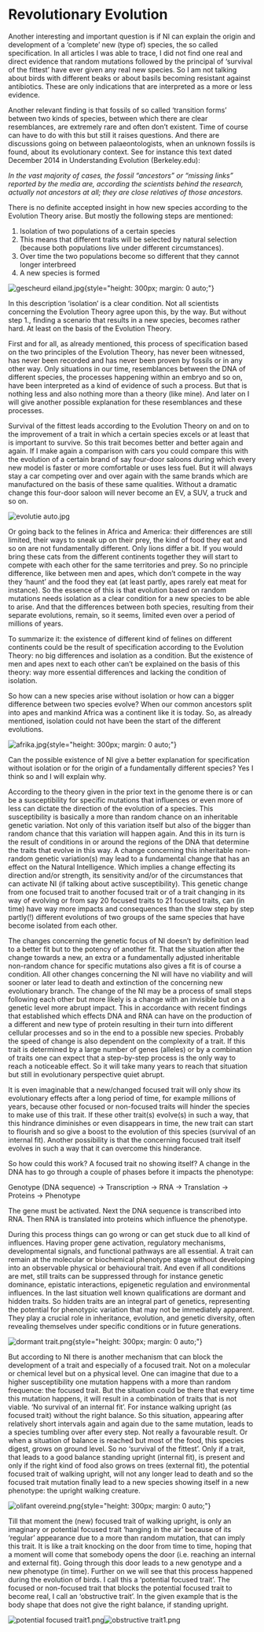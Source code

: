 # Revolutionary Evolution

Another interesting and important question is if NI can explain the origin and development of a ‘complete’ new (type of) species, the so called specification. In all articles I was able to trace, I did not find one real and direct evidence that random mutations followed by the principal of ‘survival of the fittest’ have ever given any real new species. So I am not talking about birds with different beaks or about basils becoming resistant against antibiotics. These are only indications that are interpreted as a more or less evidence.  

Another relevant finding is that fossils of so called ‘transition forms’ between two kinds of species, between which there are clear resemblances, are extremely rare and often don’t existent. Time of course can have to do with this but still it raises questions. And there are discussions going on between palaeontologists, when an unknown fossils is found, about its evolutionary context. See for instance this text dated December 2014 in Understanding Evolution (Berkeley.edu):

_In the vast majority of cases, the fossil “ancestors” or “missing links” reported by the media are, according the scientists behind the research, actually not ancestors at all; they are close relatives of those ancestors._ 

There is no definite accepted insight in how new species according to the Evolution Theory arise. But mostly the following steps are mentioned:

1. Isolation of two populations of a certain species
2. This means that different traits will be selected by natural selection (because both populations live under different circumstances).
3. Over time the two populations become so different that they cannot longer interbreed
4. A new species is formed

![gescheurd eiland.jpg](/gescheurd%20eiland.jpg){style="height: 300px; margin: 0 auto;"}

In this description ‘isolation’ is a clear condition. Not all scientists concerning the Evolution Theory agree upon this, by the way. But without step 1., finding a scenario that results in a new species, becomes rather hard. At least on the basis of the Evolution Theory.

First and for all, as already mentioned, this process of specification based on the two principles of the Evolution Theory, has never been witnessed, has never been recorded and has never been proven by fossils or in any other way. Only situations in our time, resemblances between the DNA of different species, the processes happening within an embryo and so on, have been interpreted as a kind of evidence of such a process. But that is nothing less and also nothing more than a theory (like mine). And later on I will give another possible explanation for these resemblances and these processes.

Survival of the fittest leads according to the Evolution Theory on and on to the improvement of a trait in which a certain species excels or at least that is important to survive. So this trait becomes better and better again and again. If I make again a comparison with cars you could compare this with the evolution of a certain brand of say four-door saloons during which every new model is faster or more comfortable or uses less fuel. But it will always stay a car competing over and over again with the same brands which are manufactured on the basis of these same qualities. Without a dramatic change this four-door saloon will never become an EV, a SUV, a truck and so on.

![evolutie auto.jpg](/evolutie%20auto.jpg)

Or going back to the felines in Africa and America: their differences are still limited, their ways to sneak up on their prey, the kind of food they eat and so on are not fundamentally different. Only lions differ a bit. If you would bring these cats from the different continents together they will start to compete with each other for the same territories and prey. So no principle difference, like between men and apes, which don’t compete in the way they ‘haunt’ and the food they eat (at least partly, apes rarely eat meat for instance). So the essence of this is that evolution based on random mutations needs isolation as a clear condition for a new species to be able to arise. And that the differences between both species, resulting from their separate evolutions, remain, so it seems, limited even over a period of millions of years.

To summarize it: the existence of different kind of felines on different continents could be the result of specification according to the Evolution Theory: no big differences and isolation as a condition. But the existence of men and apes next to each other can’t be explained on the basis of this theory: way more essential differences and lacking the condition of isolation.

So how can a new species arise without isolation or how can a bigger difference between two species evolve? When our common ancestors split into apes and mankind Africa was a continent like it is today. So, as already mentioned, isolation could not have been the start of the different evolutions.

![afrika.jpg](/afrika.jpg){style="height: 300px; margin: 0 auto;"}

Can the possible existence of NI give a better explanation for specification without isolation or for the origin of a fundamentally different species? Yes I think so and I will explain why.

According to the theory given in the prior text in the genome there is or can be a susceptibility for specific mutations that influences or even more of less can dictate the direction of the evolution of a species. This susceptibility is basically a more than random chance on an inheritable genetic variation. Not only of this variation itself but also of the bigger than random chance that this variation will happen again. And this in its turn is the result of conditions in or around the regions of the DNA that determine the traits that evolve in this way. A change concerning this inheritable non-random genetic variation(s) may lead to a fundamental change that has an effect on the Natural Intelligence. Which implies a change effecting its direction and/or strength, its sensitivity and/or of the circumstances that can activate NI (if talking about active susceptibility). This genetic change from one focused trait to another focused trait or of a trait changing in its way of evolving or from say 20 focused traits to 21 focused traits, can (in time) have way more impacts and consequences than the slow step by step partly(!) different evolutions of two groups of the same species that have become isolated from each other.

The changes concerning the genetic focus of NI doesn’t by definition lead to a better fit but to the potency of another fit. That the situation after the change towards a new, an extra or a fundamentally adjusted inheritable non-random chance for specific mutations also gives a fit is of course a condition. All other changes concerning the NI will have no viability and will sooner or later lead to death and extinction of the concerning new evolutionary branch. The change of the NI may be a process of small steps following each other but more likely is a change with an invisible but on a genetic level more abrupt impact. This in accordance with recent findings that established which effects DNA and RNA can have on the production of a different and new type of protein resulting in their turn into different cellular processes and so in the end to a possible new species. Probably the speed of change is also dependent on the complexity of a trait. If this trait is determined by a large number of genes (alleles) or by a combination of traits one can expect that a step-by-step process is the only way to reach a noticeable effect. So it will take many years to reach that situation but still in evolutionary perspective quiet abrupt.

It is even imaginable that a new/changed focused trait will only show its evolutionary effects after a long period of time, for example millions of years, because other focused or non-focused traits will hinder the species to make use of this trait. If these other trait(s) evolve(s) in such a way, that this hindrance diminishes or even disappears in time, the new trait can start to flourish and so give a boost to the evolution of this species (survival of an internal fit). Another possibility is that the concerning focused trait itself evolves in such a way that it can overcome this hinderance.

So how could this work? A focused trait no showing itself? A change in the DNA has to go through a couple of phases before it impacts the phenotype:

Genotype (DNA sequence) → Transcription → RNA → Translation → Proteins → Phenotype

The gene must be activated. Next the DNA sequence is transcribed into RNA. Then RNA is translated into proteins which influence the phenotype.

During this process things can go wrong or can get stuck due to all kind of influences. Having proper gene activation, regulatory mechanisms, developmental signals, and functional pathways are all essential. A trait can remain at the molecular or biochemical phenotype stage without developing into an observable physical or behavioural trait. And even if all conditions are met, still traits can be suppressed through for instance genetic dominance, epistatic interactions, epigenetic regulation and environmental influences. In the last situation well known qualifications are dormant and hidden traits. So hidden traits are an integral part of genetics, representing the potential for phenotypic variation that may not be immediately apparent. They play a crucial role in inheritance, evolution, and genetic diversity, often revealing themselves under specific conditions or in future generations.

![dormant trait.png](/dormant%20trait.png){style="height: 300px; margin: 0 auto;"}

But according to NI there is another mechanism that can block the development of a trait and especially of a focused trait. Not on a molecular or chemical level but on a physical level. One can imagine that due to a higher susceptibility one mutation happens with a more than random frequence: the focused trait. But the situation could be there that every time this mutation happens, it will result in a combination of traits that is not viable. ‘No survival of an internal fit’. For instance walking upright (as focused trait) without the right balance. So this situation, appearing after relatively short intervals again and again due to the same mutation, leads to a species tumbling over after every step. Not really a favourable result. Or when a situation of balance is reached but most of the food, this species digest, grows on ground level. So no ‘survival of the fittest’. Only if a trait, that leads to a good balance standing upright (internal fit), is present and only if the right kind of food also grows on trees (external fit), the potential focused trait of walking upright, will not any longer lead to death and so the focused trait mutation finally lead to a new species showing itself in a new phenotype: the upright walking creature.

![olifant overeind.png](/olifant%20overeind.png){style="height: 300px; margin: 0 auto;"}

Till that moment the (new) focused trait of walking upright, is only an imaginary or potential focused trait ‘hanging in the air’ because of its ‘regular’ appearance due to a more than random mutation, that can imply this trait. It is like a trait knocking on the door from time to time, hoping that a moment will come that somebody opens the door (i.e. reaching an internal and external fit). Going through this door leads to a new genotype and a new phenotype (in time). Further on we will see that this process happened during the evolution of birds. I call this a ‘potential focused trait’. The focused or non-focused trait that blocks the potential focused trait to become real, I call an ‘obstructive trait’. In the given example that is the body shape that does not give the right balance, if standing upright.

![potential focused trait1.png](/potential%20focused%20trait1.png)![obstructive trait1.png](/obstructive%20trait1.png)
